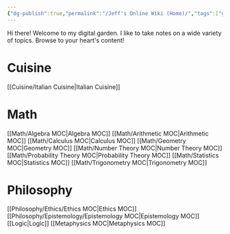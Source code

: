 ```yaml
---
{"dg-publish":true,"permalink":"/Jeff's Online Wiki (Home)/","tags":["gardenEntry"],"created":"2024-11-10T18:43:59.484-05:00","updated":"2024-11-13T01:36:22.085-05:00"}
---
```


Hi there! Welcome to my digital garden. I like to take notes on a wide variety of topics. Browse to your heart's content!

# Cuisine

[[Cuisine/Italian Cuisine\|Italian Cuisine]]
# Math

 [[Math/Algebra MOC\|Algebra MOC]]
 [[Math/Arithmetic MOC\|Arithmetic MOC]]
 [[Math/Calculus MOC\|Calculus MOC]]
 [[Math/Geometry MOC\|Geometry MOC]]
 [[Math/Number Theory MOC\|Number Theory MOC]]
 [[Math/Probability Theory MOC\|Probability Theory MOC]]
 [[Math/Statistics MOC\|Statistics MOC]]
 [[Math/Trigonometry MOC\|Trigonometry MOC]]
# Philosophy

[[Philosophy/Ethics/Ethics MOC\|Ethics MOC]]
[[Philosophy/Epistemology/Epistemology MOC\|Epistemology MOC]]
[[Logic\|Logic]]
[[Metaphysics MOC\|Metaphysics MOC]]


